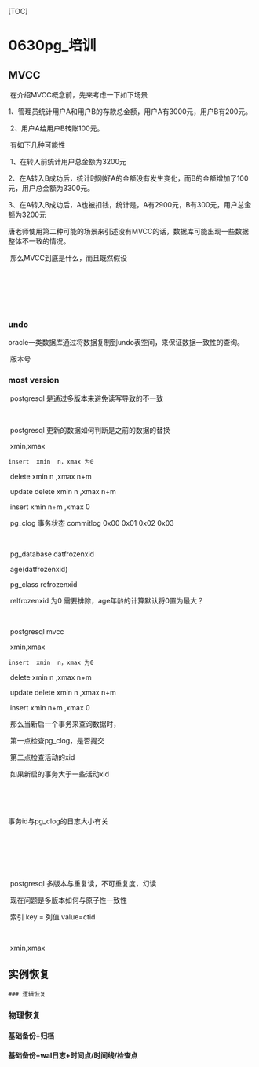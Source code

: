 [TOC]

# 0630pg_培训

## MVCC

​	在介绍MVCC概念前，先来考虑一下如下场景

​	1、管理员统计用户A和用户B的存款总金额，用户A有3000元，用户B有200元。

​	2、用户A给用户B转账100元。

​	有如下几种可能性

​	1、在转入前统计用户总金额为3200元

​	2、在A转入B成功后，统计时刚好A的金额没有发生变化，而B的金额增加了100元，用户总金额为3300元。

​	3、在A转入B成功后，A也被扣钱，统计是，A有2900元，B有300元，用户总金额为3200元

​	唐老师使用第二种可能的场景来引述没有MVCC的话，数据库可能出现一些数据整体不一致的情况。

​	那么MVCC到底是什么，而且既然假设

​	

​	

​	

### undo

​	oracle一类数据库通过将数据复制到undo表空间，来保证数据一致性的查询。



​	版本号



### most version

​	postgresql 是通过多版本来避免读写导致的不一致

​	

​	postgresql 更新的数据如何判断是之前的数据的替换

​	xmin,xmax

 	insert  xmin  n，xmax 为0

​	delete xmin n ,xmax n+m

​        update  delete xmin n ,xmax n+m

​                       insert  xmin n+m ,xmax 0



​        pg_clog  事务状态  commitlog 0x00  0x01 0x02 0x03

​	

​	pg_database datfrozenxid 

​        age(datfrozenxid)



​       pg_class refrozenxid

​       relfrozenxid 为0 需要排除，age年龄的计算默认将0置为最大？

​	



​	postgresql mvcc

​	xmin,xmax

 	insert  xmin  n，xmax 为0

​	delete xmin n ,xmax n+m

​        update  delete xmin n ,xmax n+m

​                       insert  xmin n+m ,xmax 0



​	那么当新启一个事务来查询数据时，

​	第一点检查pg_clog，是否提交

​	第二点检查活动的xid

​	如果新启的事务大于一些活动xid 

​	



​	

事务id与pg_clog的日志大小有关

​        

​	

​		

​	postgresql 多版本与重复读，不可重复度，幻读

​	现在问题是多版本如何与原子性一致性



​	索引  key = 列值 value=ctid

​	

​	xmin,xmax 

## 实例恢复

	### 逻辑恢复



### 物理恢复



#### 基础备份+归档

#### 基础备份+wal日志+时间点/时间线/检查点





​	

​	





